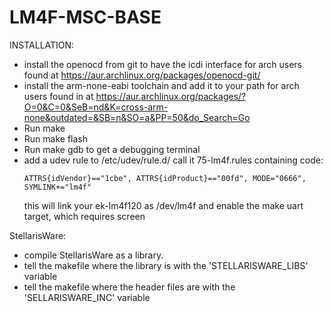 LM4F-MSC-BASE
===================

INSTALLATION:

* install the openocd from git to have the icdi interface
    for arch users found at <https://aur.archlinux.org/packages/openocd-git/>
* install the arm-none-eabi toolchain and add it to your path
    for arch users found in at <https://aur.archlinux.org/packages/?O=0&C=0&SeB=nd&K=cross-arm-none&outdated=&SB=n&SO=a&PP=50&do_Search=Go>
* Run make
* Run make flash
* Run make gdb to get a debugging terminal
* add a udev rule to /etc/udev/rule.d/ call it 75-lm4f.rules
    containing code:
    ```
    ATTRS{idVendor}=="1cbe", ATTRS{idProduct}=="00fd", MODE="0666", SYMLINK+="lm4f"
    ```
    this will link your ek-lm4f120 as /dev/lm4f and enable the make uart target, which requires screen

StellarisWare:

* compile StellarisWare as a library.
* tell the makefile where the library is with the 'STELLARISWARE_LIBS' variable
* tell the makefile where the header files are with the 'SELLARISWARE_INC' variable
